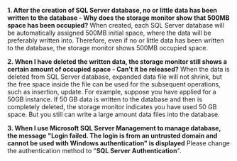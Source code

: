 
**1. After the creation of SQL Server database, no or little data has been written to the database - Why does the storage monitor show that 500MB space has been occupied?**
When created, each SQL Server database will be automatically assigned 500MB initial space, where the data will be preferably written into. Therefore, even if no or little data has been written to the database, the storage monitor shows 500MB occupied space. 

**2. When I have deleted the written data, the storage monitor still shows a certain amount of occupied space  - Can't it be released?**
When the data is deleted from SQL Server database, expanded data file will not shrink, but the free space inside the file can be used for the subsequent operations, such as insertion, update. For example, suppose you have applied for a 50GB instance. If 50 GB data is written to the database and then is completely deleted, the storage monitor indicates you have used 50 GB space. But you still can write a large amount data files into the database.

**3. When I use Microsoft SQL Server Management to manage database, the message "Login failed. The login is from an untrusted domain and cannot be used with Windows authentication" is displayed**
Please change the authentication method to "**SQL Server Authentication**".
